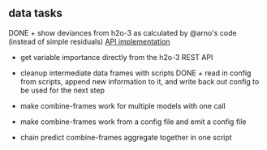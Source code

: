 ## data tasks

DONE + show deviances from h2o-3 as calculated by @arno's code
  (instead of simple residuals)
  [API implementation](https://github.com/h2oai/h2o-3/blob/f610c394cef2942738abf7bba048e43d2335ef62/h2o-core/src/main/java/water/api/ModelMetricsHandler.java)
+ get variable importance directly from the h2o-3 REST API
+ cleanup intermediate data frames with scripts
DONE + read in config from scripts, append new information to it, and write back out config to be used for the next step


+ make combine-frames work for multiple models with one call
+ make combine-frames work from a config file and emit a config file

+ chain 
  predict
  combine-frames
  aggregate
  together in one script